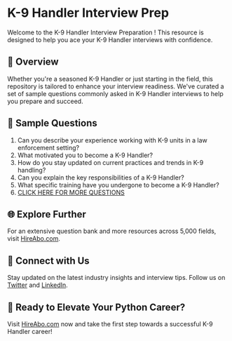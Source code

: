 # K-9 Handler Interview Prep

Welcome to the K-9 Handler Interview Preparation ! This resource is designed to help you ace your K-9 Handler interviews with confidence.

## 🚀 Overview

Whether you're a seasoned K-9 Handler or just starting in the field, this repository is tailored to enhance your interview readiness. We've curated a set of sample questions commonly asked in K-9 Handler interviews to help you prepare and succeed.

## 📝 Sample Questions

1. Can you describe your experience working with K-9 units in a law enforcement setting?
2. What motivated you to become a K-9 Handler?
3. How do you stay updated on current practices and trends in K-9 handling?
4. Can you explain the key responsibilities of a K-9 Handler?
5. What specific training have you undergone to become a K-9 Handler?
6. [CLICK HERE FOR MORE QUESTIONS](https://hireabo.com/job/9_3_34/K9%20Handler)

## 🌐 Explore Further

For an extensive question bank and more resources across 5,000 fields, visit [HireAbo.com](https://www.hireabo.com).

## 📱 Connect with Us

Stay updated on the latest industry insights and interview tips. Follow us on [Twitter](https://twitter.com/hireabo) and [LinkedIn](https://www.linkedin.com/in/hire-abo-3609972a8/).

## 🚀 Ready to Elevate Your Python Career?

Visit [HireAbo.com](https://www.hireabo.com) now and take the first step towards a successful K-9 Handler career!